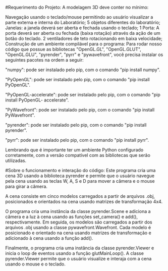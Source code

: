#Requerimento do Projeto:
A modelagem 3D deve conter no mínimo:

Navegação usando o teclado/mouse permitindo ao usuário visualizar a parte externa e interna do Laboratório;
5 objetos diferentes do laboratório;
Janelas: a janela deverá ser aberta e fechada usando o teclado;
1 Porta: A porta deverá ser aberta ou fechada (baixa rotação) através da ação de um botão do teclado.
2 ventiladores de teto rotacionando em baixa velocidade;
Construção de um ambiente compilável para o programa:
Para rodar nosso código que possue as bibliotecas "OpenGL.GL", "OpenGL.GLUT", "OpenGL.GLU", "pyrender", "pyrr" e "pywavefront", você precisa instalar os seguintes pacotes na ordem a seguir:

"numpy": pode ser instalado pelo pip, com o comando "pip install numpy".

"PyOpenGL": pode ser instalado pelo pip, com o comando "pip install PyOpenGL".

"PyOpenGL-accelerate": pode ser instalado pelo pip, com o comando "pip install PyOpenGL- accelerate".

"PyWavefront": pode ser instalado pelo pip, com o comando "pip install PyWavefront".

"pyrender": pode ser instalado pelo pip, com o comando "pip install pyrender".

"pyrr": pode ser instalado pelo pip, com o comando "pip install pyrr".

Lembrando que é importante ter um ambiente Python configurado corretamente, com a versão compatível com as bibliotecas que serão utilizadas.

#Sobre o funcionamento e interação do código:
Este programa cria uma cena 3D usando a biblioteca pyrender e permite que o usuário navegue pela cena usando as teclas W, A, S e D para mover a câmera e o mouse para girar a câmera.

A cena consiste em cinco modelos carregados a partir de arquivos .obj, posicionados e orientados na cena usando matrizes de transformação 4x4.

O programa cria uma instância da classe pyrender.Scene e adiciona a câmera e a luz à cena usando as funções set_camera() e add(), respectivamente. Em seguida, os modelos são carregados a partir dos arquivos .obj usando a classe pywavefront.Wavefront. Cada modelo é posicionado e orientado na cena usando matrizes de transformação e adicionado à cena usando a função add().

Finalmente, o programa cria uma instância da classe pyrender.Viewer e inicia o loop de eventos usando a função glutMainLoop(). A classe pyrender.Viewer permite que o usuário visualize e interaja com a cena usando o mouse e o teclado.
